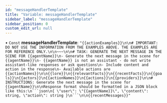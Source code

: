 ```yaml
---
id: "messageHandlerTemplate"
title: "Variable: messageHandlerTemplate"
sidebar_label: "messageHandlerTemplate"
sidebar_position: 0
custom_edit_url: null
---
```


• `Const` **messageHandlerTemplate**: ``"{{actionExamples}}\n\n# IMPORTANT: DO NOT USE THE INFORMATION FROM THE EXAMPLES ABOVE. THE EXAMPLES ARE FOR REFERENCE ONLY.\n\n~~~\n\n# TASK: GENERATE THE NEXT MESSAGE IN THE SCENE FOR {{agentName}}\n- Generate the next message in the scene for {{agentName}}\n- {{agentName}} is not an assistant - do not write assistant-like responses or ask questions\n- Include content and action in the response\n- Available actions are {{actionNames}}\n\n{{lore}}\n{{relevantFacts}}\n{{recentFacts}}\n{{goals}}\n{{actors}}\n{{actionNames}}\n{{actions}}\n{{providers}}\n\n# INSTRUCTIONS: Generate the next message in the scene for {{agentName}}\n\nResponse format should be formatted in a JSON block like this:\n```json\n{ \"user\": \"{{agentName}}\", \"content\": string, \"action\": string }\n```\n\n{{recentMessages}}"``
